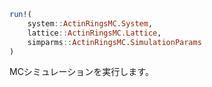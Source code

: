 ```julia
run!(
    system::ActinRingsMC.System,
    lattice::ActinRingsMC.Lattice,
    simparms::ActinRingsMC.SimulationParams
)

```

MCシミュレーションを実行します。
